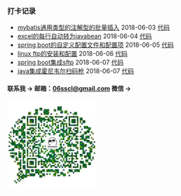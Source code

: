 ### 打卡记录

- [mybatis通用类型的注解型的批量插入](batch/readme.md) 2018-06-03 [代码](batch)
- [excel的每行自动转为javabean](excel/readme.md) 2018-06-04 [代码](excel)
- [spring boot的自定义配置文件和配置项](properties/readme.md) 2018-06-05 [代码](properties)
- [linux ftp的安装和配置](linux_ftp/readme.md) 2018-06-06 [代码](linux_ftp)
- [spring boot集成sftp](sftp/readme.md) 2018-06-07 [代码](sftp)
- [java集成霍尼韦尔扫码枪](scanbar/readme.md) 2018-06-07 [代码](scanbar)

#### 联系我 -> 邮箱：06sscl@gmail.com   微信 -> 
![avatar](aboutme/weixin.jpg)